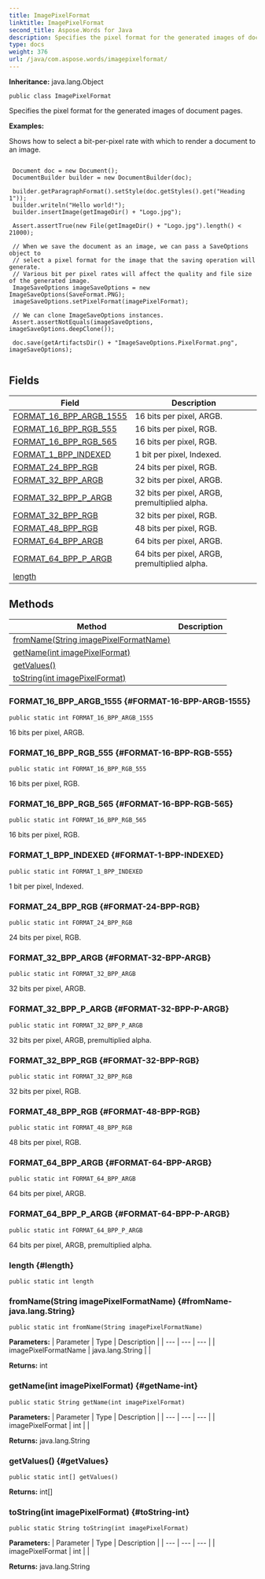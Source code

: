 ```yaml
---
title: ImagePixelFormat
linktitle: ImagePixelFormat
second_title: Aspose.Words for Java
description: Specifies the pixel format for the generated images of document pages in Java.
type: docs
weight: 376
url: /java/com.aspose.words/imagepixelformat/
---
```


**Inheritance:**
java.lang.Object
```
public class ImagePixelFormat
```

Specifies the pixel format for the generated images of document pages.

 **Examples:** 

Shows how to select a bit-per-pixel rate with which to render a document to an image.

```

 Document doc = new Document();
 DocumentBuilder builder = new DocumentBuilder(doc);

 builder.getParagraphFormat().setStyle(doc.getStyles().get("Heading 1"));
 builder.writeln("Hello world!");
 builder.insertImage(getImageDir() + "Logo.jpg");

 Assert.assertTrue(new File(getImageDir() + "Logo.jpg").length() < 21000);

 // When we save the document as an image, we can pass a SaveOptions object to
 // select a pixel format for the image that the saving operation will generate.
 // Various bit per pixel rates will affect the quality and file size of the generated image.
 ImageSaveOptions imageSaveOptions = new ImageSaveOptions(SaveFormat.PNG);
 imageSaveOptions.setPixelFormat(imagePixelFormat);

 // We can clone ImageSaveOptions instances.
 Assert.assertNotEquals(imageSaveOptions, imageSaveOptions.deepClone());

 doc.save(getArtifactsDir() + "ImageSaveOptions.PixelFormat.png", imageSaveOptions);
 
```
## Fields

| Field | Description |
| --- | --- |
| [FORMAT_16_BPP_ARGB_1555](#FORMAT-16-BPP-ARGB-1555) | 16 bits per pixel, ARGB. |
| [FORMAT_16_BPP_RGB_555](#FORMAT-16-BPP-RGB-555) | 16 bits per pixel, RGB. |
| [FORMAT_16_BPP_RGB_565](#FORMAT-16-BPP-RGB-565) | 16 bits per pixel, RGB. |
| [FORMAT_1_BPP_INDEXED](#FORMAT-1-BPP-INDEXED) | 1 bit per pixel, Indexed. |
| [FORMAT_24_BPP_RGB](#FORMAT-24-BPP-RGB) | 24 bits per pixel, RGB. |
| [FORMAT_32_BPP_ARGB](#FORMAT-32-BPP-ARGB) | 32 bits per pixel, ARGB. |
| [FORMAT_32_BPP_P_ARGB](#FORMAT-32-BPP-P-ARGB) | 32 bits per pixel, ARGB, premultiplied alpha. |
| [FORMAT_32_BPP_RGB](#FORMAT-32-BPP-RGB) | 32 bits per pixel, RGB. |
| [FORMAT_48_BPP_RGB](#FORMAT-48-BPP-RGB) | 48 bits per pixel, RGB. |
| [FORMAT_64_BPP_ARGB](#FORMAT-64-BPP-ARGB) | 64 bits per pixel, ARGB. |
| [FORMAT_64_BPP_P_ARGB](#FORMAT-64-BPP-P-ARGB) | 64 bits per pixel, ARGB, premultiplied alpha. |
| [length](#length) |  |
## Methods

| Method | Description |
| --- | --- |
| [fromName(String imagePixelFormatName)](#fromName-java.lang.String) |  |
| [getName(int imagePixelFormat)](#getName-int) |  |
| [getValues()](#getValues) |  |
| [toString(int imagePixelFormat)](#toString-int) |  |
### FORMAT_16_BPP_ARGB_1555 {#FORMAT-16-BPP-ARGB-1555}
```
public static int FORMAT_16_BPP_ARGB_1555
```


16 bits per pixel, ARGB.

### FORMAT_16_BPP_RGB_555 {#FORMAT-16-BPP-RGB-555}
```
public static int FORMAT_16_BPP_RGB_555
```


16 bits per pixel, RGB.

### FORMAT_16_BPP_RGB_565 {#FORMAT-16-BPP-RGB-565}
```
public static int FORMAT_16_BPP_RGB_565
```


16 bits per pixel, RGB.

### FORMAT_1_BPP_INDEXED {#FORMAT-1-BPP-INDEXED}
```
public static int FORMAT_1_BPP_INDEXED
```


1 bit per pixel, Indexed.

### FORMAT_24_BPP_RGB {#FORMAT-24-BPP-RGB}
```
public static int FORMAT_24_BPP_RGB
```


24 bits per pixel, RGB.

### FORMAT_32_BPP_ARGB {#FORMAT-32-BPP-ARGB}
```
public static int FORMAT_32_BPP_ARGB
```


32 bits per pixel, ARGB.

### FORMAT_32_BPP_P_ARGB {#FORMAT-32-BPP-P-ARGB}
```
public static int FORMAT_32_BPP_P_ARGB
```


32 bits per pixel, ARGB, premultiplied alpha.

### FORMAT_32_BPP_RGB {#FORMAT-32-BPP-RGB}
```
public static int FORMAT_32_BPP_RGB
```


32 bits per pixel, RGB.

### FORMAT_48_BPP_RGB {#FORMAT-48-BPP-RGB}
```
public static int FORMAT_48_BPP_RGB
```


48 bits per pixel, RGB.

### FORMAT_64_BPP_ARGB {#FORMAT-64-BPP-ARGB}
```
public static int FORMAT_64_BPP_ARGB
```


64 bits per pixel, ARGB.

### FORMAT_64_BPP_P_ARGB {#FORMAT-64-BPP-P-ARGB}
```
public static int FORMAT_64_BPP_P_ARGB
```


64 bits per pixel, ARGB, premultiplied alpha.

### length {#length}
```
public static int length
```


### fromName(String imagePixelFormatName) {#fromName-java.lang.String}
```
public static int fromName(String imagePixelFormatName)
```




**Parameters:**
| Parameter | Type | Description |
| --- | --- | --- |
| imagePixelFormatName | java.lang.String |  |

**Returns:**
int
### getName(int imagePixelFormat) {#getName-int}
```
public static String getName(int imagePixelFormat)
```




**Parameters:**
| Parameter | Type | Description |
| --- | --- | --- |
| imagePixelFormat | int |  |

**Returns:**
java.lang.String
### getValues() {#getValues}
```
public static int[] getValues()
```




**Returns:**
int[]
### toString(int imagePixelFormat) {#toString-int}
```
public static String toString(int imagePixelFormat)
```




**Parameters:**
| Parameter | Type | Description |
| --- | --- | --- |
| imagePixelFormat | int |  |

**Returns:**
java.lang.String
